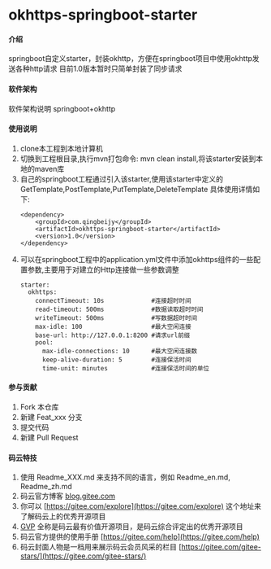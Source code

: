 # okhttps-springboot-starter

#### 介绍
springboot自定义starter，封装okhttp，方便在springboot项目中使用okhttp发送各种http请求
目前1.0版本暂时只简单封装了同步请求

#### 软件架构
软件架构说明
springboot+okhttp
#### 使用说明

1.  clone本工程到本地计算机
2.  切换到工程根目录,执行mvn打包命令: mvn clean install,将该starter安装到本地的maven库
3.  自己的springboot工程通过引入该starter,使用该starter中定义的GetTemplate,PostTemplate,PutTemplate,DeleteTemplate
    具体使用详情如下:
    ```
    <dependency>
        <groupId>com.qingbeijy</groupId>
        <artifactId>okhttps-springboot-starter</artifactId>
        <version>1.0</version>
    </dependency>
    ```
4.  可以在springboot工程中的application.yml文件中添加okhttps组件的一些配置参数,主要用于对建立的Http连接做一些参数调整
    ```
    starter:
      okhttps:
        connectTimeout: 10s             #连接超时时间
        read-timeout: 500ms             #数据读取超时时间
        writeTimeout: 500ms             #写数据超时时间
        max-idle: 100                   #最大空闲连接
        base-url: http://127.0.0.1:8200 #请求url前缀
        pool:
          max-idle-connections: 10      #最大空闲连接数   
          keep-alive-duration: 5        #连接保活时间
          time-unit: minutes            #连接保活时间的单位
    ```  

#### 参与贡献

1.  Fork 本仓库
2.  新建 Feat_xxx 分支
3.  提交代码
4.  新建 Pull Request


#### 码云特技

1.  使用 Readme\_XXX.md 来支持不同的语言，例如 Readme\_en.md, Readme\_zh.md
2.  码云官方博客 [blog.gitee.com](https://blog.gitee.com)
3.  你可以 [https://gitee.com/explore](https://gitee.com/explore) 这个地址来了解码云上的优秀开源项目
4.  [GVP](https://gitee.com/gvp) 全称是码云最有价值开源项目，是码云综合评定出的优秀开源项目
5.  码云官方提供的使用手册 [https://gitee.com/help](https://gitee.com/help)
6.  码云封面人物是一档用来展示码云会员风采的栏目 [https://gitee.com/gitee-stars/](https://gitee.com/gitee-stars/)
